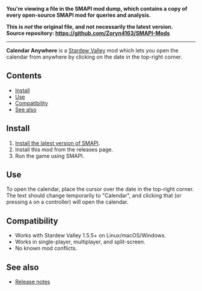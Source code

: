 **You're viewing a file in the SMAPI mod dump, which contains a copy of every open-source SMAPI mod
for queries and analysis.**

**This is _not_ the original file, and not necessarily the latest version.**  
**Source repository: https://github.com/Zoryn4163/SMAPI-Mods**

----

﻿**Calendar Anywhere** is a [Stardew Valley](http://stardewvalley.net/) mod which lets you open the
calendar from anywhere by clicking on the date in the top-right corner.

## Contents
* [Install](#install)
* [Use](#use)
* [Compatibility](#compatibility)
* [See also](#see-also)

## Install
1. [Install the latest version of SMAPI](https://smapi.io).
2. Install this mod from the releases page.
3. Run the game using SMAPI.

## Use
To open the calendar, place the cursor over the date in the top-right corner. The text should
change temporarily to "Calendar", and clicking that (or pressing `A` on a controller) will open the
calendar.

## Compatibility
* Works with Stardew Valley 1.5.5+ on Linux/macOS/Windows.
* Works in single-player, multiplayer, and split-screen.
* No known mod conflicts.

## See also
* [Release notes](release-notes.md)
